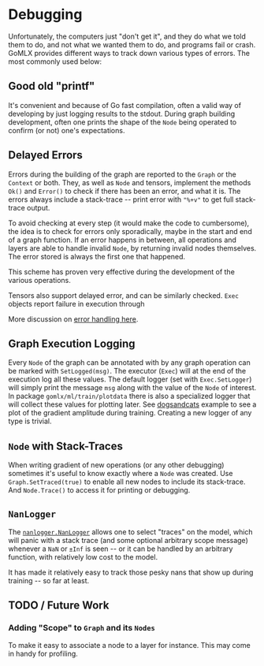 # Debugging

Unfortunately, the computers just "don't get it", and they do what we told them to do, and not what
we wanted them to do, and programs fail or crash. GoMLX provides different ways to track down various
types of errors. The most commonly used below:

## Good old "printf"

It's convenient and because of Go fast compilation, often a valid way of developing by just logging
results to the stdout. During graph building development, often one prints the shape of the `Node`
being operated to confirm (or not) one's expectations.

## Delayed Errors

Errors during the building of the graph are reported to the `Graph` or the `Context` or both. They,
as well as `Node` and tensors, implement the methods `Ok()` and `Error()` to check if there has been
an error, and what it is. The errors always include a stack-trace -- print error with `"%+v"` to get
full stack-trace output.

To avoid checking at every step (it would make the code to cumbersome), the idea is to check for errors
only sporadically, maybe in the start and end of a graph function. If an error happens in between, all
operations and layers are able to handle invalid `Node`, by returning invalid nodes themselves. The
error stored is always the first one that happened.

This scheme has proven very effective during the development of the various operations.

Tensors also support delayed error, and can be similarly checked. `Exec` objects report failure
in execution through

More discussion on [error handling here](error_handling.go).

## Graph Execution Logging

Every `Node` of the graph can be annotated with by any graph operation can be marked with `SetLogged(msg)`.
The executor (`Exec`) will at the end of the execution log all these values. The default logger
(set with `Exec.SetLogger`) will simply print the message `msg` along with the value of the `Node` of
interest. In package  `gomlx/ml/train/plotdata` there is also a specialized logger that will collect
these values for plotting later. See [dogsandcats]() example to see a plot of the gradient amplitude
during training. Creating a new logger of any type is trivial.

## `Node` with Stack-Traces

When writing gradient of new operations (or any other debugging) sometimes it's useful to know
exactly where a `Node` was created. Use `Graph.SetTraced(true)` to enable all new nodes to include
its stack-trace. And `Node.Trace()` to access it for printing or debugging.

## `NanLogger`

The [`nanlogger.NanLogger`](https://pkg.go.dev/github.com/gomlx/gomlx/graph/nanlogger) allows one 
to select "traces" on the model, which will panic with a stack trace (and some optional arbitrary
scope message) whenever a `NaN` or `±Inf` is seen -- or it can be handled by an arbitrary function,
with relatively low cost to the model.

It has made it relatively easy to track those pesky nans that show up during training -- so far at least.

## TODO / Future Work

### Adding "Scope" to `Graph` and its `Nodes`

To make it easy to associate a node to a layer for instance. This may come in handy for profiling.
